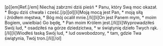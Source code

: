 [p][em]Ref.[/em] Niechaj zabrzmi dziś pieśń * Panu, który Swą moc okazał. * Bogu dziś chwała i cześć.[/p][ol][li]Moją mocą jest Pan, * moją siłą i źródłem męstwa, * Bóg mój ocalił mnie.[/li][li]On jest Panem mym, * moim Bogiem, uwielbiać Go będę, * Pan moim Królem jest.[/li][li]Wyprowadziłeś Swój lud, * osadziłeś na górze dziedzictwa, * w świątynię dzieło Twych rąk.[/li][li]Wiodłeś łaską Swój lud, * lud oswobodzony, * tam, gdzie Twa świątynia, Twój tron.[/li][/ol]